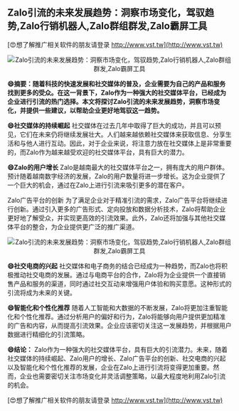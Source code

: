## **Zalo引流的未来发展趋势：洞察市场变化，驾驭趋势,Zalo行销机器人,Zalo群组群发,Zalo霸屏工具**

[😍想了解推广相关软件的朋友请登录 http://www.vst.tw](http://www.vst.tw)

 <center><img src="https://vst.tw/MP4/tuiguang/png/1.png" alt="Zalo引流的未来发展趋势：洞察市场变化，驾驭趋势,Zalo行销机器人,Zalo群组群发,Zalo霸屏工具"></center>

**😄摘要：随着科技的快速发展和社交媒体的普及，企业需要为自己的产品和服务找到更多的受众。在这一背景下，Zalo作为一种强大的社交媒体平台，已经成为企业进行引流的热门选择。本文将探讨Zalo引流的未来发展趋势，洞察市场变化，并提供一些建议，以帮助企业更好地驾驭这一趋势。**

**😄社交媒体的持续崛起**
社交媒体在过去几年中取得了巨大的成功，并且可以预见，它们在未来仍将继续发展壮大。人们越来越依赖社交媒体来获取信息、分享生活和与他人进行互动。因此，对于企业来说，将注意力放在社交媒体上是非常重要的，而Zalo作为越来越受欢迎的社交媒体平台，具有巨大的潜力。

**😄Zalo的用户增长**
Zalo是越南最大的社交媒体平台之一，拥有庞大的用户群体。预计随着越南数字经济的发展，Zalo的用户数量将进一步增长。这为企业提供了一个巨大的机会，通过在Zalo上进行引流来吸引更多的潜在客户。

Zalo广告平台的创新
为了满足企业对于精准引流的需求，Zalo广告平台将继续进行创新。通过引入更多的广告形式、定向投放和数据分析技术，Zalo将帮助企业更好地了解受众，并实现更高效的引流效果。此外，Zalo还将加强与其他社交媒体平台的整合，为企业提供更广泛的推广渠道。

 <center><img src="https://vst.tw/MP4/tuiguang/png/0.png" alt="Zalo引流的未来发展趋势：洞察市场变化，驾驭趋势,Zalo行销机器人,Zalo群组群发,Zalo霸屏工具"></center>

**😄社交电商的兴起**
社交媒体和电子商务的结合已经成为一种趋势，而Zalo也将积极推动社交电商的发展。通过与电商平台的合作，Zalo将为企业提供一个直接销售产品和服务的渠道，同时通过社交互动来增强用户体验和购买意愿。这种形式的引流将成为未来的关键。

**😄智能化和个性化推荐**
随着人工智能和大数据的不断发展，Zalo将更加注重智能化和个性化推荐。通过分析用户的偏好和行为，Zalo将能够向用户提供更加精准的广告和内容，从而提高引流效果。企业应该密切关注这一发展趋势，并根据用户数据进行精细化的引流策略。

**😄结论：**
Zalo作为一种强大的社交媒体平台，具有巨大的引流潜力。未来，随着社交媒体的持续崛起、Zalo用户的增长、Zalo广告平台的创新、社交电商的兴起以及智能化和个性化推荐的发展，企业在Zalo上进行引流将变得更加重要。然而，企业也需要密切关注市场变化并灵活调整策略，以最大程度地利用Zalo引流的机会。

[😍想了解推广相关软件的朋友请登录 http://www.vst.tw](http://www.vst.tw)



